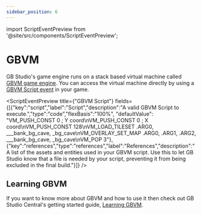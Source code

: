 ```yaml
---
sidebar_position: 6
---
```


import ScriptEventPreview from '@site/src/components/ScriptEventPreview';

# GBVM

GB Studio's game engine runs on a stack based virtual machine called [GBVM game engine](https://github.com/chrismaltby/gbvm). You can access the virtual machine directly by using a [GBVM Script event](/docs/scripting/script-glossary/miscellaneous#gbvm-script) in your game.

<ScriptEventPreview title={"GBVM Script"} fields={[{"key":"script","label":"Script","description":"A valid GBVM Script to execute.","type":"code","flexBasis":"100%", "defaultValue": "VM_PUSH_CONST           0       ; Y coord\nVM_PUSH_CONST           0       ; X coord\nVM_PUSH_CONST           128\nVM_LOAD_TILESET         .ARG0, ___bank_bg_cave, _bg_cave\nVM_OVERLAY_SET_MAP      .ARG0, .ARG1, .ARG2, ___bank_bg_cave, _bg_cave\nVM_POP                  3"},{"key":"references","type":"references","label":"References","description":"A list of the assets and entities used in your GBVM script. Use this to let GB Studio know that a file is needed by your script, preventing it from being excluded in the final build."}]} />

## Learning GBVM

If you want to know more about GBVM and how to use it then check out GB Studio Central's getting started guide, [Learning GBVM](https://gbstudiocentral.com/tips/learning-gbvm/).

